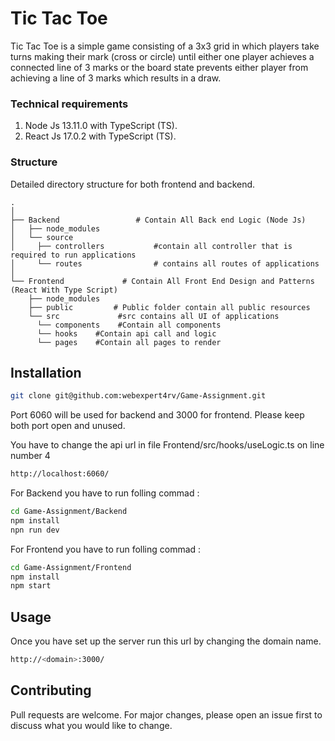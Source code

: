 # Tic Tac Toe

Tic Tac Toe is a simple game consisting of a 3x3 grid in which players take turns making their mark (cross or circle) until either one player achieves a connected line of 3 marks or the board state prevents either player from achieving a line of 3 marks which results in a draw.

###  Technical requirements
1. Node Js 13.11.0 with TypeScript (TS).
2. React Js 17.0.2 with TypeScript (TS).


### Structure

Detailed directory structure for both frontend and backend.

    .
    │
    ├── Backend                 # Contain All Back end Logic (Node Js)
    │   ├── node_modules          
    │   └── source         
    │     ├── controllers           #contain all controller that is required to run applications
    │     └── routes                # contains all routes of applications
    │ 
    └── Frontend             # Contain All Front End Design and Patterns (React With Type Script)
        ├── node_modules         
        ├── public         # Public folder contain all public resources
        └── src             #src contains all UI of applications
          └── components    #Contain all components
          └── hooks    #Contain api call and logic
          └── pages    #Contain all pages to render




## Installation
```bash
git clone git@github.com:webexpert4rv/Game-Assignment.git
```
Port 6060 will be used for backend and 3000 for frontend. Please keep both port open and unused.

You have to change the api url in file Frontend/src/hooks/useLogic.ts on line number 4

```bash
http://localhost:6060/
```
For Backend you have to run folling commad : 

```bash
cd Game-Assignment/Backend
npm install 
npn run dev
```
For Frontend you have to run folling commad : 

```bash
cd Game-Assignment/Frontend
npm install 
npm start
```

## Usage

Once you have set up the server run this url by changing the domain name.

```bash
http://<domain>:3000/
```

## Contributing
Pull requests are welcome. For major changes, please open an issue first to discuss what you would like to change.
